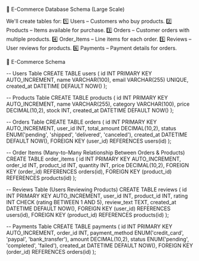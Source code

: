 📌 E-Commerce Database Schema (Large Scale)

We'll create tables for:
1️⃣ Users – Customers who buy products.
2️⃣ Products – Items available for purchase.
3️⃣ Orders – Customer orders with multiple products.
4️⃣ Order_Items – Line items for each order.
5️⃣ Reviews – User reviews for products.
6️⃣ Payments – Payment details for orders.

📌 E-Commerce Schema

-- Users Table
CREATE TABLE users (
    id INT PRIMARY KEY AUTO_INCREMENT,
    name VARCHAR(100),
    email VARCHAR(255) UNIQUE,
    created_at DATETIME DEFAULT NOW()
);

-- Products Table
CREATE TABLE products (
    id INT PRIMARY KEY AUTO_INCREMENT,
    name VARCHAR(255),
    category VARCHAR(100),
    price DECIMAL(10,2),
    stock INT,
    created_at DATETIME DEFAULT NOW()
);

-- Orders Table
CREATE TABLE orders (
    id INT PRIMARY KEY AUTO_INCREMENT,
    user_id INT,
    total_amount DECIMAL(10,2),
    status ENUM('pending', 'shipped', 'delivered', 'canceled'),
    created_at DATETIME DEFAULT NOW(),
    FOREIGN KEY (user_id) REFERENCES users(id)
);

-- Order Items (Many-to-Many Relationship Between Orders & Products)
CREATE TABLE order_items (
    id INT PRIMARY KEY AUTO_INCREMENT,
    order_id INT,
    product_id INT,
    quantity INT,
    price DECIMAL(10,2),
    FOREIGN KEY (order_id) REFERENCES orders(id),
    FOREIGN KEY (product_id) REFERENCES products(id)
);

-- Reviews Table (Users Reviewing Products)
CREATE TABLE reviews (
    id INT PRIMARY KEY AUTO_INCREMENT,
    user_id INT,
    product_id INT,
    rating INT CHECK (rating BETWEEN 1 AND 5),
    review_text TEXT,
    created_at DATETIME DEFAULT NOW(),
    FOREIGN KEY (user_id) REFERENCES users(id),
    FOREIGN KEY (product_id) REFERENCES products(id)
);

-- Payments Table
CREATE TABLE payments (
    id INT PRIMARY KEY AUTO_INCREMENT,
    order_id INT,
    payment_method ENUM('credit_card', 'paypal', 'bank_transfer'),
    amount DECIMAL(10,2),
    status ENUM('pending', 'completed', 'failed'),
    created_at DATETIME DEFAULT NOW(),
    FOREIGN KEY (order_id) REFERENCES orders(id)
);
